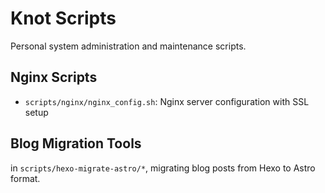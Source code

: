 # Knot Scripts

Personal system administration and maintenance scripts.

## Nginx Scripts
- `scripts/nginx/nginx_config.sh`: Nginx server configuration with SSL setup

## Blog Migration Tools

in `scripts/hexo-migrate-astro/*`, migrating blog posts from Hexo to Astro format.
